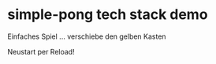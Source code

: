 # simple-pong tech stack demo

Einfaches Spiel ... verschiebe den gelben Kasten

Neustart per Reload!
